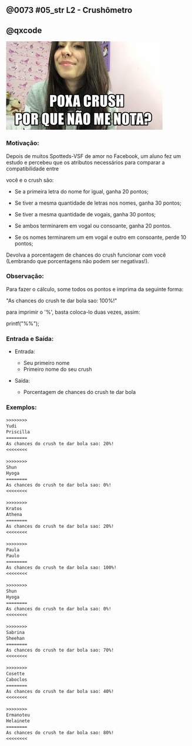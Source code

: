 ## @0073 #05_str L2 - Crushômetro
## @qxcode

![](capa.jpg)  

### Motivação: 

Depois de muitos Spotteds-VSF de amor no Facebook, um aluno fez um estudo e percebeu que os atributos necessários para comparar a compatibilidade entre

você e o crush são:

- Se a primeira letra do nome for igual, ganha 20 pontos;

- Se tiver a mesma quantidade de letras nos nomes, ganha 30 pontos;

- Se tiver a mesma quantidade de vogais, ganha 30 pontos;

- Se ambos terminarem em vogal ou consoante, ganha 20 pontos.

- Se os nomes terminarem um em vogal e outro em consoante, perde 10 pontos;

Devolva a porcentagem de chances do crush funcionar com você (Lembrando que porcentagens não podem ser negativas!).

  

### Observação:

Para fazer o cálculo, some todos os pontos e imprima da seguinte forma:

"As chances do crush te dar bola sao: 100%!"

para imprimir o '%', basta coloca-lo duas vezes, assim:

printf("%%");

### Entrada e Saída:

- Entrada:

  *   Seu primeiro nome
  *   Primeiro nome do seu crush

- Saída:

  *   Porcentagem de chances do crush te dar bola

### Exemplos:
```
>>>>>>>>
Yudi
Priscilla
========
As chances do crush te dar bola sao: 20%!
<<<<<<<<

>>>>>>>>
Shun
Hyoga
========
As chances do crush te dar bola sao: 0%!
<<<<<<<<

>>>>>>>>
Kratos
Athena
========
As chances do crush te dar bola sao: 20%!
<<<<<<<<

>>>>>>>>
Paula
Paulo
========
As chances do crush te dar bola sao: 100%!
<<<<<<<<

>>>>>>>>
Shun
Hyoga
========
As chances do crush te dar bola sao: 0%!
<<<<<<<<

>>>>>>>>
Sabrina
Sheehan
========
As chances do crush te dar bola sao: 70%!
<<<<<<<<

>>>>>>>>
Cosette
Caboclos
========
As chances do crush te dar bola sao: 40%!
<<<<<<<<

>>>>>>>>
Ermanoteu
Helainete
========
As chances do crush te dar bola sao: 80%!
<<<<<<<<
```
<!---
>>>>>>>> 01
Will
Ana
========
As chances do crush te dar bola sao: 0%!
<<<<<<<<

>>>>>>>> 02
Emerson
Tamires
========
As chances do crush te dar bola sao: 80%!
<<<<<<<<

>>>>>>>> 03
Eduardo
Gabriel
========
As chances do crush te dar bola sao: 20%!
<<<<<<<<

>>>>>>>> 04
Zac
Zyra
========
As chances do crush te dar bola sao: 40%!
<<<<<<<<

>>>>>>>> 05
Talyta
Thanos
========
As chances do crush te dar bola sao: 70%!
<<<<<<<<

>>>>>>>> 06
Sakura
Sasuke
========
As chances do crush te dar bola sao: 100%!
<<<<<<<<

>>>>>>>> 07
Yudi
Priscilla
========
As chances do crush te dar bola sao: 20%!
<<<<<<<<

>>>>>>>> 08
Shun
Hyoga
========
As chances do crush te dar bola sao: 0%!
<<<<<<<<

>>>>>>>> 09
Zeus
Thor
========
As chances do crush te dar bola sao: 50%!
<<<<<<<<

>>>>>>>> 10
Paula
Paulo
========
As chances do crush te dar bola sao: 100%!
<<<<<<<<

>>>>>>>> 11
Shiryu
Shun
========
As chances do crush te dar bola sao: 10%!
<<<<<<<<

>>>>>>>> 12
Sabrina
Sheehan
========
As chances do crush te dar bola sao: 70%!
<<<<<<<<

>>>>>>>> 13
Cosette
Caboclos
========
As chances do crush te dar bola sao: 40%!
<<<<<<<<

>>>>>>>> 14
Ermanoteu
Helainete
========
As chances do crush te dar bola sao: 80%!
<<<<<<<<
--->